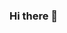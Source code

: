 ### Hi there 👋

<!--
**FestusOmoyinmi/FestusOmoyinmi** is a ✨ _special_ ✨ repository because its `README.md` (this file) appears on your GitHub profile.

Here are some ideas to get you started:

- 🔭 I’m currently working on my initial project.
- 🌱 I’m currently learning html,css,java,react and more
- 👯 I’m looking to collaborate on continental projects with other professional
- 🤔 I’m looking for help with all area of software development
- 💬 Ask me about the basics of html and other programming language
- 📫 How to reach me: omolajaomoyinmi@gmail.com, 2348034693979
- 😄 Pronouns: bookworm
- ⚡ Fun fact: none
-->
